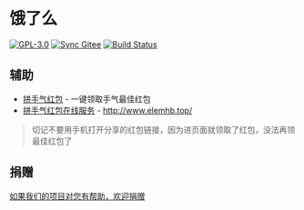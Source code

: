 # 饿了么

[![GPL-3.0](https://img.shields.io/badge/license-GPL--3.0-blue.svg)](LICENSE)
[![Sync Gitee](https://img.shields.io/badge/sync-gitee-green.svg)](https://gitee.com/game-helper/eleme)
[![Build Status](https://travis-ci.org/game-helper/eleme.svg?branch=master)](https://travis-ci.org/game-helper/eleme)

## 辅助

- [拼手气红包](拼手气红包) - 一键领取手气最佳红包
- [拼手气红包在线服务](拼手气红包在线服务) - http://www.elemhb.top/

> 切记不要用手机打开分享的红包链接，因为进页面就领取了红包，没法再领最佳红包了

## 捐赠

[如果我们的项目对您有帮助，欢迎捐赠](https://github.com/game-helper/donate)
